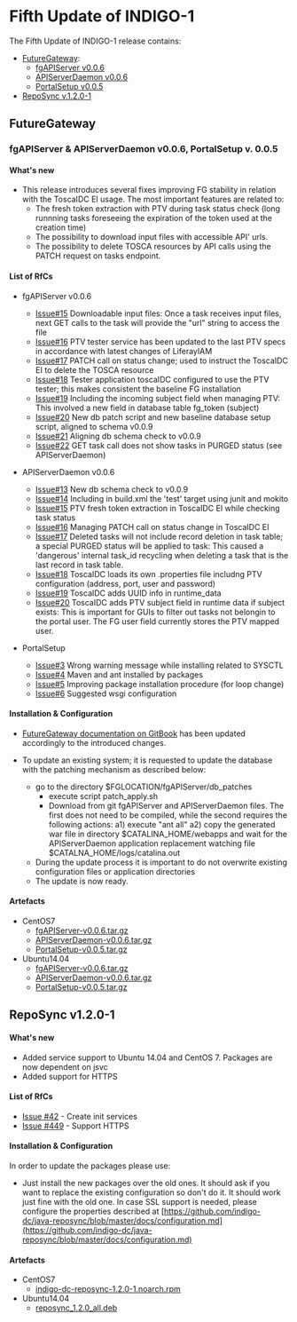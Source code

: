 # Fifth Update of INDIGO-1

The Fifth Update of INDIGO-1 release contains:
* [FutureGateway](#fg):
  * [fgAPIServer v0.0.6](#fg)
  * [APIServerDaemon v0.0.6](#fg)
  * [PortalSetup v0.0.5](#fg)
* [RepoSync v.1.2.0-1](#rs)

<!--
* [INDIGO IAM v. 0.4.0](#iam)
-->

## <a name="fg"></a>FutureGateway
### <a name="fgas"></a>fgAPIServer & APIServerDaemon v0.0.6, PortalSetup v. 0.0.5
#### What's new
* This release introduces several fixes improving FG stability in relation with the ToscaIDC EI usage. The most important features are related to:
  * The fresh token extraction with PTV during task status check (long runnning tasks foreseeing the expiration of the token used at the creation time)
  * The possibility to download input files with accessible API' urls. 
  * The possibility to delete TOSCA resources by API calls using the PATCH request on tasks endpoint.

#### List of RfCs
* fgAPIServer v0.0.6
  * [Issue#15](https://github.com/indigo-dc/fgAPIServer/issues/15) Downloadable input files: Once a task receives input files, next GET calls to the task will provide the "url" string to access the file
  * [Issue#16](https://github.com/indigo-dc/fgAPIServer/issues/16) PTV tester service has been updated to the last PTV specs in accordance with latest changes of LiferayIAM
  * [Issue#17](https://github.com/indigo-dc/fgAPIServer/issues/17) PATCH call on status change; used to instruct the ToscaIDC EI to delete the TOSCA resource
  * [Issue#18](https://github.com/indigo-dc/fgAPIServer/issues/18) Tester application toscaIDC configured to use the PTV tester; this makes consistent the baseline FG installation
  * [Issue#19](https://github.com/indigo-dc/fgAPIServer/issues/19) Including the incoming subject field when managing PTV: This involved a new field in database table fg_token (subject)
  * [Issue#20](https://github.com/indigo-dc/fgAPIServer/issues/20) New db patch script and new baseline database setup script, aligned to schema v0.0.9
  * [Issue#21](https://github.com/indigo-dc/fgAPIServer/issues/21) Aligning db schema check to v0.0.9
  * [Issue#22](https://github.com/indigo-dc/fgAPIServer/issues/22) GET task call does not show tasks in PURGED status (see APIServerDaemon)

* APIServerDaemon v0.0.6
  * [Issue#13](https://github.com/indigo-dc/APIServerDaemon/issues/13) New db schema check to v0.0.9
  * [Issue#14](https://github.com/indigo-dc/APIServerDaemon/issues/14) Including in build.xml the 'test' target using junit and mokito
  * [Issue#15](https://github.com/indigo-dc/APIServerDaemon/issues/15) PTV fresh token extraction in ToscaIDC EI while checking task status
  * [Issue#16](https://github.com/indigo-dc/APIServerDaemon/issues/16) Managing PATCH call on status change in ToscaIDC EI
  * [Issue#17](https://github.com/indigo-dc/APIServerDaemon/issues/17) Deleted tasks will not include record deletion in task table; a special PURGED status will be applied to task: This caused a 'dangerous' internal task_id recycling when deleting a task that is the last record in task table.
  * [Issue#18](https://github.com/indigo-dc/APIServerDaemon/issues/18) ToscaIDC loads its own .properties file includng PTV configuration (address, port, user and password)
  * [Issue#19](https://github.com/indigo-dc/APIServerDaemon/issues/19) ToscaIDC adds UUID info in runtime_data
  * [Issue#20](https://github.com/indigo-dc/APIServerDaemon/issues/20) ToscaIDC adds PTV subject field in runtime data if subject exists: This is important for GUIs to filter out tasks not belongin to the portal user. The FG user field currently stores the PTV mapped user.

* PortalSetup
  * [Issue#3](https://github.com/indigo-dc/PortalSetup/issues/3) Wrong warning message while installing related to SYSCTL
  * [Issue#4](https://github.com/indigo-dc/PortalSetup/issues/4) Maven and ant installed by packages
  * [Issue#5](https://github.com/indigo-dc/PortalSetup/issues/5) Improving package installation procedure (for loop change)
  * [Issue#6](https://github.com/indigo-dc/PortalSetup/issues/6) Suggested wsgi configuration

#### Installation & Configuration
* [FutureGateway documentation on GitBook](https://indigo-dc.gitbooks.io/futuregateway/content/) has been updated accordingly to the introduced changes.

* To update an existing system; it is requested to update the database with the patching mechanism as described below:
  * go to the directory $FGLOCATION/fgAPIServer/db_patches
    * execute script patch_apply.sh
    * Download from git fgAPIServer and APIServerDaemon files. The first does not need to be compiled, while the second requires the following actions:
      a1) execute "ant all"
      a2) copy the generated war file in directory $CATALINA_HOME/webapps and wait for the APIServerDaemon application replacement watching file $CATALNA_HOME/logs/catalina.out
  * During the update process it is important to do not overwrite existing configuration files or application directories
  * The update is now ready.

#### Artefacts
* CentOS7
  * [fgAPIServer-v0.0.6.tar.gz](http://repo.indigo-datacloud.eu/repository/indigo/1/centos7/SRPMS/tgz/fgAPIServer-v0.0.6.tar.gz)
  * [APIServerDaemon-v0.0.6.tar.gz](http://repo.indigo-datacloud.eu/repository/indigo/1/centos7/SRPMS/tgz/APIServerDaemon-v0.0.6.tar.gz)
  * [PortalSetup-v0.0.5.tar.gz](http://repo.indigo-datacloud.eu/repository/indigo/1/centos7/SRPMS/tgz/PortalSetup-v0.0.5.tar.gz)
* Ubuntu14.04
  * [fgAPIServer-v0.0.6.tar.gz](http://repo.indigo-datacloud.eu/repository/indigo/1/ubuntu/dists/trusty-updates/main/source/fgAPIServer-v0.0.6.tar.gz)
  * [APIServerDaemon-v0.0.6.tar.gz](http://repo.indigo-datacloud.eu/repository/indigo/1/ubuntu/dists/trusty-updates/main/source/APIServerDaemon-v0.0.6.tar.gz)
  * [PortalSetup-v0.0.5.tar.gz](http://repo.indigo-datacloud.eu/repository/indigo/1/ubuntu/dists/trusty-updates/main/source/PortalSetup-v0.0.5.tar.gz)


<!--
## <a name="iam"></a>INDIGO IAM v.0.5.0

#### What's new
* This release provides new functionality and some bug fixes

#### List of RfCs
* Groups are now encoded in the JSON returned by the IAM /userinfo endpoint as an array of group names.
* Group information is also exposed by the token introspection endpoint
* External authentication information (i.e. when a user authenticates with Google or SAML instead of username/password) is now provided in the JSON returned by the /userinfo endpoint
* The first incarnation of the administrative dashboard is now included in the service
* The first incarnation of the registration service is now included. The registration service implements a "self-register with admin approval" registration flow
* User passwords are now encoded in the database using the Bcrypt encoder
* A password forgotten service is now provided

* More information about bug fixes and other developments can be found on our [JIRA release board](https://issues.infn.it/jira/browse/INDIAM/fixforversion/13811) 

#### Installation & Configuration
* If the installation was done following the the instructions available in the [INDIGO-IAM Deployment and Administration Guide](https://indigo-dc.gitbooks.io/iam/content/doc/admin.html), please follow the following steps to upgrade:<br>
     ``` docker pull indigodatacloud/iam-login-service ``` <br>
     ``` docker stop iam-login-service ``` <br>
     ``` docker rm iam-login-service ``` <br>
     ``` docker run \  ``` <br>
     ```   --name iam-login-service --net=iam -p 8080:8080 \  ``` <br>
     ```   --env-file=/path/to//iam-login-service/env \  ``` <br>
     ```   -v /path/to//keystore.jks:/keystore.jks:ro \  ``` <br>
     ```   indigodatacloud/iam-login-service:indigo_1   ``` <br>

#### Artefacts
* Docker Container:
  * [indigodatacloud/iam-login-service:indigo_1](https://hub.docker.com/r/indigodatacloud/iam-login-service/tags/)

-->
## <a name="im"></a>RepoSync v1.2.0-1

#### What's new
* Added service support to Ubuntu 14.04 and CentOS 7. Packages are now dependent on jsvc
* Added support for HTTPS

#### List of RfCs

* [Issue #42](https://github.com/indigo-dc/java-reposync/issues/42) - Create init services
* [Issue #449](https://github.com/indigo-dc/java-reposync/issues/449) - Support HTTPS

#### Installation & Configuration
In order to update the packages please use:
* Just install the new packages over the old ones. It should ask if you want to replace the existing configuration so don't do it. It should work just 
fine with the old one. In case SSL support is needed, please configure the properties described at [https://github.com/indigo-dc/java-reposync/blob/master/docs/configuration.md](https://github.com/indigo-dc/java-reposync/blob/master/docs/configuration.md)


#### Artefacts
* CentOS7
  * [indigo-dc-reposync-1.2.0-1.noarch.rpm	](http://repo.indigo-datacloud.eu/repository/indigo/1/centos7/x86_64/updates/indigo-dc-reposync-1.2.0-1.noarch.rpm	)
* Ubuntu14.04
  * [reposync_1.2.0_all.deb](http://repo.indigo-datacloud.eu/repository/indigo/1/ubuntu/dists/trusty-updates/main/binary-amd64/reposync_1.2.0_all.deb)

<!--
* Container
  * [indigodatacloud/im:indigo_1](https://hub.docker.com/r/indigodatacloud/im/tags/)
-->  
